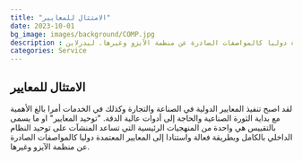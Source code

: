 ```yaml
---
title: "الامتثال للمعايير"
date: 2023-10-01
bg_image: images/background/COMP.jpg
description : لقد اصبح تنفيذ المعايير الدولية في الصناعة والتجارة وكذلك في الخدمات أمرا بالغ الأهمية مع بداية الثورة الصناعية والحاجة إلى أدوات عالية الدقة. "توحيد المعايير" او ما يسمى بالتقييس هي واحدة من المنهجيات الرئيسية التي تساعد المنشآت على توحيد النظام الداخلي بالكامل وبطريقة فعالة واستنادا إلى المعايير المعتمدة دوليا كالمواصفات الصادرة عن منظمة الآيزو وغيرها. ليدرلاين
categories: Service
---
```


## الامتثال للمعايير

لقد اصبح تنفيذ المعايير الدولية في الصناعة والتجارة وكذلك في الخدمات أمرا بالغ الأهمية مع بداية الثورة الصناعية والحاجة إلى أدوات عالية الدقة. "توحيد المعايير" او ما يسمى بالتقييس هي واحدة من المنهجيات الرئيسية التي تساعد المنشآت على توحيد النظام الداخلي بالكامل وبطريقة فعالة واستنادا إلى المعايير المعتمدة دوليا كالمواصفات الصادرة عن منظمة الآيزو وغيرها.
